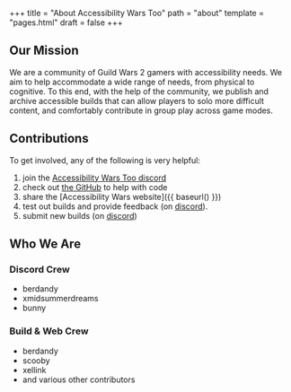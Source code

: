 +++
title = "About Accessibility Wars Too"
path = "about"
template = "pages.html"
draft = false
+++

## Our Mission

We are a community of Guild Wars 2 gamers with accessibility needs.  We aim to help accommodate a wide range of needs, from
physical to cognitive. To this end, with the help of the community, we publish and archive accessible builds that can allow
players to solo more difficult content, and comfortably contribute in group play across game modes.

## Contributions

To get involved, any of the following is very helpful:

1. join the [Accessibility Wars Too discord](https://discord.gg/bKt2CdS8k3)
2. check out [the GitHub](https://github.com/accessibilitywars/aw2-builds) to help with code
3. share the [Accessibility Wars website]({{ baseurl() }})
4. test out builds and provide feedback (on [discord](https://discord.gg/bKt2CdS8k3)).
5. submit new builds (on [discord](https://discord.gg/bKt2CdS8k3))

## Who We Are

### Discord Crew

- berdandy
- xmidsummerdreams
- bunny

### Build & Web Crew

- berdandy
- scooby
- xellink
- and various other contributors

